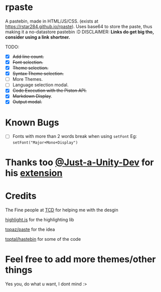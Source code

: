 # rpaste
A pastebin, made in HTML/JS/CSS. (exists at https://rstar284.github.io/rpaste).
Uses base64 to store the paste, thus making it a no-datastore pastebin :D
DISCLAIMER: **Links do get big tho, consider using a link shortner.**


TODO:
- [x] ~~Add line count.~~
- [x] ~~Font selection.~~
- [x] ~~Theme selection.~~
- [x] ~~Syntax Theme selection.~~
- [ ] More Themes. 
- [ ] Language selection modal.
- [x] ~~Code Execution with the Piston API.~~
- [x] ~~Markdown Display~~.
- [x] ~~Output modal.~~

# Known Bugs
- [ ] Fonts with more than 2 words break when using `setFont` Eg: `setFont("Major+Mono+Display")`

# Thanks too [@Just-a-Unity-Dev](https://github.com/Just-a-Unity-Dev/) for his [extension](https://github.com/Just-a-Unity-Dev/rpaster.git)

# Credits
The Fine people at [TCD](https://discord.gg/code) for helping me with the desgin

[highlight.js](https://highlightjs.org/) for the highlighting lib

[topaz/paste](https://github.com/topaz/paste/) for the idea

[toptal/hastebin](https://github.com/toptal/hastebin) for some of the code

# Feel free to add more themes/other things
Yes you, do what u want, I dont mind :>
